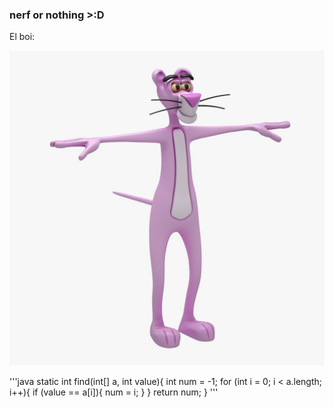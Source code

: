 
### nerf or nothing >:D
El boi:

![alt text](https://raw.githubusercontent.com/Yoiter/yoiter.github.io/master/pink_panther_rigged_tpose_3d_model_c4d_max_obj_fbx_ma_lwo_3ds_3dm_stl_2027392_o.jpg)

'''java
static int find(int[] a, int value){
        int num = -1;
    for (int i = 0; i < a.length; i++){
        if (value == a[i]){
            num = i;
        }
    }
        return num;
    }
'''
